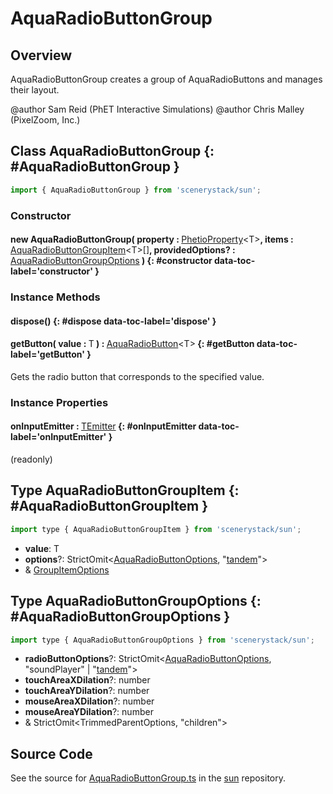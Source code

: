 # AquaRadioButtonGroup

## Overview

AquaRadioButtonGroup creates a group of AquaRadioButtons and manages their layout.

@author Sam Reid (PhET Interactive Simulations)
@author Chris Malley (PixelZoom, Inc.)

## Class AquaRadioButtonGroup {: #AquaRadioButtonGroup }


```js
import { AquaRadioButtonGroup } from 'scenerystack/sun';
```
### Constructor

#### new AquaRadioButtonGroup( property : <span style="font-weight: 400;">[PhetioProperty](../axon/PhetioProperty.md)&lt;T&gt;</span>, items : <span style="font-weight: 400;">[AquaRadioButtonGroupItem](../sun/AquaRadioButtonGroup.md#AquaRadioButtonGroupItem)&lt;T&gt;[]</span>, providedOptions? : <span style="font-weight: 400;">[AquaRadioButtonGroupOptions](../sun/AquaRadioButtonGroup.md#AquaRadioButtonGroupOptions)</span> ) {: #constructor data-toc-label='constructor' }

### Instance Methods

#### dispose() {: #dispose data-toc-label='dispose' }

#### getButton( value : <span style="font-weight: 400;">T</span> ) : <span style="font-weight: 400;">[AquaRadioButton](../sun/AquaRadioButton.md)&lt;T&gt;</span> {: #getButton data-toc-label='getButton' }

Gets the radio button that corresponds to the specified value.

### Instance Properties

#### onInputEmitter : <span style="font-weight: 400;">[TEmitter](../axon/TEmitter.md)</span> {: #onInputEmitter data-toc-label='onInputEmitter' }

(readonly)



## Type AquaRadioButtonGroupItem {: #AquaRadioButtonGroupItem }


```js
import type { AquaRadioButtonGroupItem } from 'scenerystack/sun';
```
- **value**: T
- **options**?: StrictOmit&lt;[AquaRadioButtonOptions](../sun/AquaRadioButton.md#AquaRadioButtonOptions), "[tandem](../tandem/tandem.md)"&gt;
- &amp; [GroupItemOptions](../sun/GroupItemOptions.md)




## Type AquaRadioButtonGroupOptions {: #AquaRadioButtonGroupOptions }


```js
import type { AquaRadioButtonGroupOptions } from 'scenerystack/sun';
```
- **radioButtonOptions**?: StrictOmit&lt;[AquaRadioButtonOptions](../sun/AquaRadioButton.md#AquaRadioButtonOptions), "soundPlayer" | "[tandem](../tandem/tandem.md)"&gt;
- **touchAreaXDilation**?: <span style="color: hsla(calc(var(--md-hue) + 180deg),80%,40%,1);">number</span>
- **touchAreaYDilation**?: <span style="color: hsla(calc(var(--md-hue) + 180deg),80%,40%,1);">number</span>
- **mouseAreaXDilation**?: <span style="color: hsla(calc(var(--md-hue) + 180deg),80%,40%,1);">number</span>
- **mouseAreaYDilation**?: <span style="color: hsla(calc(var(--md-hue) + 180deg),80%,40%,1);">number</span>
- &amp; StrictOmit&lt;TrimmedParentOptions, "children"&gt;




## Source Code

See the source for [AquaRadioButtonGroup.ts](https://github.com/phetsims/sun/blob/main/js/AquaRadioButtonGroup.ts) in the [sun](https://github.com/phetsims/sun) repository.
